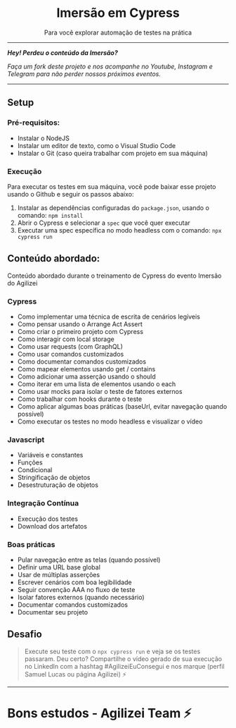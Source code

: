 <h1 align="center">Imersão em Cypress</h1>
<p align="center">Para você explorar automação de testes na prática</p>

---

***Hey! Perdeu o conteúdo da Imersão?***

*Faça um fork deste projeto e nos acompanhe no Youtube, Instagram e Telegram para não perder nossos próximos eventos.*

---

## Setup

### Pré-requisitos:
- Instalar o NodeJS
- Instalar um editor de texto, como o Visual Studio Code
- Instalar o Git (caso queira trabalhar com projeto em sua máquina)

### Execução

Para executar os testes em sua máquina, você pode baixar esse projeto usando o Github e seguir os passos abaixo:

1. Instalar as dependências configuradas do `package.json`, usando o comando: `npm install`
2. Abrir o Cypress e selecionar a `spec` que você quer executar
3. Executar uma spec específica no modo headless com o comando: `npx cypress run`


## Conteúdo abordado:

Conteúdo abordado durante o treinamento de Cypress do evento Imersão do Agilizei

### Cypress

- Como implementar uma técnica de escrita de cenários legíveis
- Como pensar usando o Arrange Act Assert
- Como criar o primeiro projeto com Cypress
- Como interagir com local storage
- Como usar requests (com GraphQL)
- Como usar comandos customizados
- Como documentar comandos customizados
- Como mapear elementos usando get / contains
- Como adicionar uma asserção usando o should
- Como iterar em uma lista de elementos usando o each 
- Como usar mocks para isolar o teste de fatores externos 
- Como trabalhar com hooks durante o teste 
- Como aplicar algumas boas práticas (baseUrl, evitar navegação quando possível)
- Como executar os testes no modo headless e visualizar o vídeo

### Javascript

- Variáveis e constantes
- Funções
- Condicional
- Stringificação de objetos
- Desestruturação de objetos

### Integração Contínua

- Execução dos testes
- Download dos artefatos

### Boas práticas

- Pular navegação entre as telas (quando possível)
- Definir uma URL base global
- Usar de múltiplas asserções
- Escrever cenários com boa legibilidade
- Seguir convenção AAA no fluxo de teste
- Isolar fatores externos (quando necessário)
- Documentar comandos customizados
- Documentar seu projeto

## Desafio

> Execute seu teste com o `npx cypress run` e veja se os testes passaram. Deu certo? Compartilhe o vídeo gerado de sua execução no LinkedIn com a hashtag #AgilizeiEuConsegui e nos marque (perfil Samuel Lucas ou página Agilizei) ⚡️

---

# Bons estudos - Agilizei Team ⚡️
